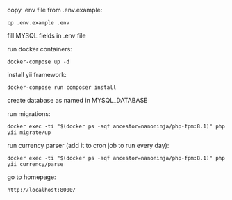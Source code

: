 copy .env file from .env.example:
```
cp .env.example .env
```
fill MYSQL fields in .env file

run docker containers:
```
docker-compose up -d
```
install yii framework:
```
docker-compose run composer install
```
create database as named in MYSQL_DATABASE

run migrations:
```
docker exec -ti "$(docker ps -aqf ancestor=nanoninja/php-fpm:8.1)" php yii migrate/up
```
run currency parser (add it to cron job to run every day):
```
docker exec -ti "$(docker ps -aqf ancestor=nanoninja/php-fpm:8.1)" php yii currency/parse
```
go to homepage:
```
http://localhost:8000/
```
